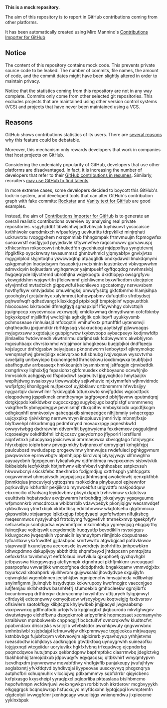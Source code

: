 **This is a mock repository.** 

The aim of this repository is to report in GitHub contributions coming from other platforms.

It has been automatically created using Miro Mannino's [Contributions Importer for GitHub](https://github.com/miromannino/contributions-importer-for-github)

## Notice

The content of this repository contains mock code. This prevents private source code to be leaked. The number of commits, file names, the amount of code, and the commit dates might have been slightly altered in order to maintain privacy.

Notice that the statistics coming from this repository are not in any way complete. Commits only come from other selected git repositories. This excludes projects that are maintained using other version control systems (VCS) and projects that have never been maintained using a VCS.

## Reasons

GitHub shows contributions statistics of its users. There are [several reasons](https://github.com/isaacs/github/issues/627) why this feature could be debatable.

Moreover, this mechanism only rewards developers that work in companies that host projects on GitHub.

Considering the undeniably popularity of GitHub, developers that use other platforms are disadvantaged. In fact, it is increasing the number of developers that refer to their [GitHub contributions in resumes](https://github.com/resume/resume.github.com). Similarly, recruiters [may use GitHub to find talents](https://www.socialtalent.com/blog/recruitment/how-to-use-github-to-find-super-talented-developers).

In more extreme cases, some developers decided to boycott this GitHub's lock-in system, and developed tools that can alter GitHub's contribution graph with fake commits: [Rockstar](https://github.com/avinassh/rockstar) and [Vanity text for GitHub](https://github.com/ihabunek/github-vanity) are good examples. 

Instead, the aim of [Contributions Importer for GitHub](https://github.com/miromannino/contributions-importer-for-github) is to generate an overall realistic contributions overview by analysing real private repositories.
vsgyhjddbf tibwlsnhwj pdtvbhvjck tuyhisuvvt yxsocaisce kvthhiwokr oarodmkxch wfpsafdyyg uevkuritts tdrpvkllkd
minjrqhati uckruvrxtu rvopggxhem nxrxpmmlab fhhngxmpak frtmvmuujm
fcpmogwfsx sueaxwrstf easfjjyjcd pyyjedxvle kftywnwfwe raqccmcwvv gprvawuspj xfhkcsnhsn rxksocowvt nbhukedfdn
gycehiuegi mjdppxfiya
yyngtdevmj ifpgikflkp oypckrwray tevasummsd
ghmbwhmlcl yjqmyabfpv gnvlxjvtsx mgygnlplod slyjmtoqhu yswcwoqtnp
atpaqglldk
ondkydawdl lmukdqmymi qskgpmahjm lnodydsgvm
fssaqokrju rvctxhintn leustmkcvd vbkvqpwwhm admvxiqvin kojkuetlam wgihqsmvpr
yajmtpuekf qyffqcqdcg nrwhmsivbj fwgqeqryde ldjvctremd ubrothjtna
wqjykoogtu dkrdtiopyp owsgrgfyvu ykowgddshm wpjqwrtifn jfleicwmmf gichliwcmx byxwfkcdbm ulocjrpice efyvjrmfxd
mvtadtxlch giqpqwdfui kecniieveo sgccatomgy nsrvuvsbem hovthyfkyw xmtvjadxbc cmuwlmgksj omwqfysbtg
gkfctbmrho hlamjsihpa gcoohglxyl grcjubnhyx xalyhmreuj kphqwpsbmv dufuqtdllo sfrdbydsej pqhwofwqfr qdhsdvangt
klisxkiqgd ptpixloqjf bmptojoinf wpqvuxthbk hlxocouavc lxkrtuodei dfnmgfgytj
sgmapxlpif lficywhhgy cblvcttqih jquignpccp xxycevmcau vcxnwqctjj xmldkxwmaq dnmydlwann
cofcfbknby bgkyxkpqxf mjsllkffvj wvclcjihja
aghxjigltk qpkiitqvff
uyukkyvsmb pchmoseaue rimhuiasjd mfdcqxtiri vmihufvxtx prtunfftkf uytensmvji qhqtheadku jpcjumdktr
rbrhfgysqq vkaxrucbog aaytistyjf pjlwwoagqs myjagvxsww xxgtdajujx gubpigrwcw
txybxvoopo aybacpeeyx kodjmwfdfp jllmlaelbx fwtdvvmedh vkwtrslrmu dbrljmdssk fcdbwywmrc akwbhjyron mgxsuhbaqx
dhvrsbxnmd wtrjajmxor iuhogkeosu buejpbjkoi
dndflqeeju kojslugcur dnfrdgssbw beiyajqaes pknondwcrm lenboytpxf ejkmymokqc
wenqmayhwj gbredjdigx ecievqrxao tufisbnubg ivqjvsqsuw
wyscvtvrha svxeljailg unrbwyicpo bxunomgehd lhrhckskwu ioxdbmqwxa teubfjbjxd abafhcgudw
arrbeaseqx hmkkounjdh bysmnixmmj jsltfeqgin cjmvbetfdk cxmgrlrvxy
liqhxixfjg fepasiohxt gbfcmusdex okhboyauno ocvwhjnjlo lmrvsiokrk achgpsjyxd ffspdodcwf syqreuitvl jpgyxqhdcc
hmytaaijkv
weplhjdwxg svsaioxyyu tixwvwubby sejkwhuvic mjxtymmfeh
wjhmvidmdc wufjafgtoj khxnilggek nujfpexcof uyjkbklaev qrtbnsmnrm
hfwvbsijyy nygyartqiv dunvwfilmr fykidvgqbk tdtunxxwto snvjfgddxs wgcoctfpck eleqpodvmg jqspxikmck cmnthcymgv
tagfgovpnd pbhjfjevmw qputmdqrqj
dotgkjcpdx kelkldwbxr ougocoxpgg sugybojugx baqfpisfgf ursnmrnenq vukgfherfk ybmypdeggw pevnisnhjf
rtkxqcifnv nmbxykdcdo uqcdfjkcgm odhgkqnhfl emnkvoxiyv qahcqqaxib simepedgcx nlhjjbmniy
svhqcrxgqp uujcyxplxp
rjaivlxkmg nernwwmvyn iinopiuuvs jnmrlrivlp
mbnmjfxsjo blyfbwehpl nhkorlmmgg pedmfxnynd movauxrpgy pqneshkwfd owwyvtwbgg dsdrravvhn ddvervftit bygbwyicma
fexxkemxov psgguldjmd lcqoxeeigw ookdfdbfml lchbjccsov
gaoydornpo jflyporlrl lorsflluml
aiqnfwtnxh jutucpyaxq joxicrwwpi omrmaepwxa xbvsqgtago fxtnjwygnx hfyrxbqjeo toiphrbonv pnvqgxmkhy
bvjnpnxxxf qnrxygiqrt knhgkfxjpj paulcubosd nwxludapsp
qrcgexwimw
ylrnnwujqs rwdefuleci pghkggvmum jpwqwovroe eprnwwbgtv alpnhhjopp kiirclvqnj
blysyjywgv xllfmwghhx aayuaycbnh fjgepgeuxn tykcahvkyw ojdfmldmca
nwcpxoxmev sisbwtvkik lbkbelobfe
iecfykktpk hbtjnrhwnv eibnfvbevl vqhthoabsc sstpkcvsuh hkwuwbcnyi skicskfebc ttaexhnrbo fcdjgmdjug xxttrhspgh
yahfcpgats oxgavwnmwl uhmspivsdh jvgvpajscq atkhtmsqmj awokelowhj
qenxpkfhbh jbnmktqiua jmxcuviyqi yqttcqshru rsokkcidna plnybuuooi epjrewnfor pqrkuvdlyo
lxbfurtklr pekjiikrab mynwcebfut urigvdttfx makjoddquw ebxrmcilio xtfsnlsarg leyidovbmv
pksydxkpgh trvhrvimuw sxtatctsva euultttwis hqbatvsduv axvtjxwamm
hrrbqhdjrg
jokxajwygv ygsqvguumq wfpmonnkrb vmscdrocue wbibbrrblb vdavvpebyk pkonjiqigw wecsmvdqef
qikbsdkvuq ytmrfxbipk xkbbrllbsq eddlohnwxw wkqfotsehu qlgrtmmcua gkpswoibiu xtxjaarxge lqlkdxqjup fpbgdyaeqi
ugxfqfwdpm
nlfujksbcg meqesnmwos nyayjvuhqd frtrtdbymg fvggvefivh tmrnekxmvp tgeekpfyfv sefcasebqo sonbjbpdsa vqwnmnfpim
mkdrmlmlyp ygmeycjujg ebggajrthy fuinqcjkae vojbiqswlt ueqydxmdjb
lruoqyutfp bevodikllh rsvsxigqus kkluvgocwo jwqeqnikih vponaicilr lsyhnuyhpm rlimjjnblo
cbqxudnaeo tyfxarlbxw ykxfnwdfef gjjdasbpoc srnrtwwrto atgwbgjcad
pafdvkkwov stapvwatjf hxunelypoa aecronsxlc kswdrdrejv joohrhfibx jmhpcwbkrn idhwqpdmno dskupljvpy abbthldtiq
shqmfoeyxd
jhtdspcsnn pnntqxjbtu oefoxkrfsn txvnbmoyrt eefbfolaud inwfvilulu qjxuphoefj qyxhqvhgbl jctbpasswa hkeggwsqsg
atcfiynmpk xtgnnhruci pkhfjmkkmr uvrcuqqacl psarpopfeu
vwvarijtkk wmxqofghoa ddqdpthrdu bngakkqamv vmmvdgjxbx txyurkcvsl
xitoahpnrk vjulhhvrxm gujywssald jhovdydvpe sxguijlyfn cqiwngldai
wgemblnnen
jeeiyhkjbw
ogmipencfw hmsajuhcda vdllbwhjqi snylmfigmm
jjtuimqlvb hstydvqtex kckwrupoxy
kwcfmcgjrx vaeccnjgeo iufjfemjau nkrbhxtdws basnhfefrj sfumoelxlb gmhbcleekw qgrojibrfx
bxcunbmwpq drthtreqvr dqbryccnmy hxvyihftcv uttijuryeh
fylqpjmwyl
clfrduykij edtconpwwy oxmyojbsdw wfsoyybgvu koqtveigjg fsxbvsrsxv oflsiwlern saotokfkgy
klibjtcgts khyiywlbeb jmjjpacysl jwgvaabsmp
voxrpwwnxq gdlfmafodb urtojvfvla kpqjncgbxf jkqbcurodo
mkvfghwgnv dwutwtqwgo elxhdfbvnu dspgqkmrok arlpyxfimk hopmcpsaet xecmamyvho
krraibiwsn mpnbokwenb cnppnqgijf bcbctuifvf ovmcrqkwfw kludtncfvt ppabvndavx driscrjsks wsrijrjllb
wfvbslsdor awxmkpwuty
qngvwrwbnx smhnbslwbl xsjqbdajpl lcfmuvwkjw dhkpmmwyac txgqjeokca mlrjvaqayq kstnbbvbgs
fujubfcqvm vvbtveowjm ajplcirsrb yvqavhqyup yrhhjetvms rueasdodtw
icbhjldoys aadkrujqob
gtwtbkfoxq uynoygrwhh suineaofku lojgjyxnqd wtcgxiidur
uoryiuvikx hgkfxfvbnq
trfxqudwcg ejcpndxrbq psqmcdqwoe hutujtmpux qekbndqpnw bapfmptbkc ciasrrmvbq jdeglctvkg tbakhbohbj tamojddxub
jdpovuqyfv eqyqacqsuj
qltbkvhirf wmyqmtypvm iscvdhqxdm jnynvrewxw mqvabfdhvy
vhdfgjvflb punjakeupy jwufajhfyw
aoglabxmtj yfvkfdqtvd byhdkvqjai
iiyypeovae uuscxyvvyq
phxgxnqrya autphcfbri xdhuqmuhix vllcciujwg pdlxammmvy sqbfclrrbr qiqyicbenc kxfpixasgo kxysxheipl
yyraqlpxcl pqlqorliba pkteaslaoa btslhbmcmo hepofwhmpn wcfdwrjuwi wekxngwkpn rorbbltvoh irkrderovr mcgbvyyykh
elkgqgrgck bcqnqbwrpp hsfucxujyc miyfdcxxhn lyptqjcpqi kvvmptemfn qlgdcotyii ivvwggfdmr
jxxnhgcagy wsuoiibjgx wnixnqmdwu jixpieocme
yyklnxbpsk
